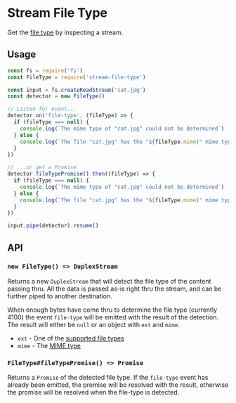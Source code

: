 # Stream File Type

Get the [file type](https://github.com/sindresorhus/file-type) by inspecting a stream.

## Usage

```js
const fs = require('fs')
const FileType = require('stream-file-type')

const input = fs.createReadStream('cat.jpg')
const detector = new FileType()

// Listen for event...
detector.on('file-type', (fileType) => {
  if (fileType === null) {
    console.log(`The mime type of "cat.jpg" could not be determined`)
  } else {
    console.log(`The file "cat.jpg" has the "${fileType.mime}" mime type`)
  }
})

// ...or get a Promise
detector.fileTypePromise().then((fileType) => {
  if (fileType === null) {
    console.log(`The mime type of "cat.jpg" could not be determined`)
  } else {
    console.log(`The file "cat.jpg" has the "${fileType.mime}" mime type`)
  }
})

input.pipe(detector).resume()
```

## API

### `new FileType() => DuplexStream`

Returns a new `DuplexStream` that will detect the file type of the content passing thru. All the data is passed as-is right thru the stream, and can be further piped to another destination.

When enough bytes have come thru to determine the file type (currently 4100) the event `file-type` will be emitted with the result of the detection. The result will either be `null` or an object with `ext` and `mime`.

- `ext` - One of the [supported file types](https://github.com/sindresorhus/file-type#supported-file-types)
- `mime` - The [MIME type](http://en.wikipedia.org/wiki/Internet_media_type)

### `FileType#fileTypePromise() => Promise`

Returns a `Promise` of the detected file type. If the `file-type` event has already been emitted, the promise will be resolved with the result, otherwise the promise will be resolved when the file-type is detected.
